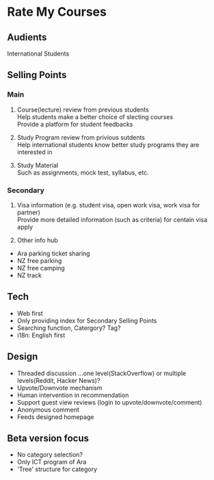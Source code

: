 # Rate My Courses
## Audients
International Students
## Selling Points
### Main
1. Course(lecture) review from previous students\
  Help students make a better choice of slecting courses\
  Provide a platform for student feedbacks

2. Study Program review from privious sutdents\
  Help international students know better study programs they are interested in

3. Study Material\
  Such as assignments, mock test, syllabus, etc.
### Secondary
1. Visa information (e.g. student visa, open work visa, work visa for partner)\
  Provide more detailed information (such as criteria) for centain visa apply

2. Other info hub
  * Ara parking ticket sharing
  * NZ free parking
  * NZ free camping
  * NZ track
## Tech
* Web first
* Only providing index for Secondary Selling Points
* Searching function, Catergory? Tag?
* i18n: English first
## Design
* Threaded discussion
...one level(StackOverflow) or multiple levels(Reddit, Hacker News)?
* Upvote/Downvote mechanism
* Human intervention in recommendation
* Support guest view reviews (login to upvote/downvote/comment)
* Anonymous comment
* Feeds designed homepage
## Beta version focus
* No category selection?
* Only ICT program of Ara
* 'Tree' structure for category
